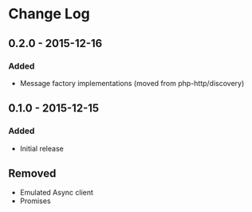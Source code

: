 # Change Log


## 0.2.0 - 2015-12-16

### Added

- Message factory implementations (moved from php-http/discovery)


## 0.1.0 - 2015-12-15

### Added

- Initial release

## Removed

- Emulated Async client
- Promises

